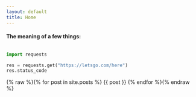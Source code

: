 ```yaml
---
layout: default
title: Home
---
```


#### The meaning of a few things:

```python

import requests

res = requests.get("https://letsgo.com/here")
res.status_code

```

{% raw %}{% for post in site.posts %}
  {{ post }}
{% endfor %}{% endraw %}